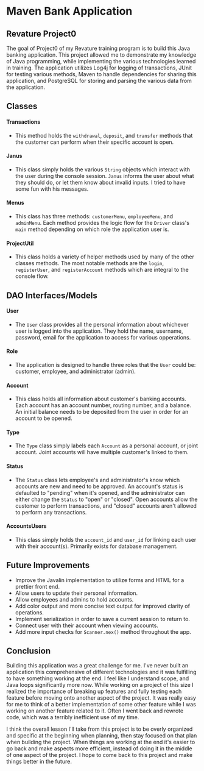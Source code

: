 # **Maven Bank Application**

## **Revature Project0**

The goal of Project0 of my Revature training program is to build this Java banking application. This project allowed me to demonstrate my knowledge of Java programming, while implementing the various technologies learned in training. The application utilizes Log4j for logging of transactions, JUnit for testing various methods, Maven to handle dependencies for sharing this application, and PostgreSQL for storing and parsing the various data from the application.

## **Classes**

#### **Transactions**

- This method holds the `withdrawal`, `deposit`, and `transfer` methods that the customer can perform when their specific account is open.

#### **Janus**

- This class simply holds the various `String` objects which interact with the user during the console session. `Janus` informs the user about what they should do, or let them know about invalid inputs. I tried to have some fun with his messages.

#### **Menus**

- This class has three methods: `customerMenu`, `employeeMenu`, and `adminMenu`. Each method provides the logic flow for the `Driver` class's `main` method depending on which role the application user is.

#### **ProjectUtil**

- This class holds a variety of helper methods used by many of the other classes methods. The most notable methods are the `login`, `registerUser`, and `registerAccount` methods which are integral to the console flow. 

## **DAO Interfaces/Models**

#### **User**

- The `User` class provides all the personal information about whichever user is logged into the application. They hold the name, username, password, email for the application to access for various opperations.

#### **Role**

- The application is designed to handle three roles that the `User` could be: customer, employee, and administrator (admin).

#### **Account**

- This class holds all information about customer's banking accounts. Each account has an account number, routing number, and a balance. An initial balance needs to be deposited from the user in order for an account to be opened.

#### **Type**

- The `Type` class simply labels each `Account` as a personal account, or joint account. Joint accounts will have multiple customer's linked to them.

#### **Status**

- The `Status` class lets employee's and administrator's know which accounts are new and need to be approved. An account's status is defaulted to "pending" when it's opened, and the administrator can either change the `Status` to "open" or "closed". Open accounts allow the customer to perform transactions, and "closed" accounts aren't allowed to perform any transactions.

#### **AccountsUsers**

- This class simply holds the `account_id` and `user_id` for linking each user with their account(s). Primarily exists for database management.

## **Future Improvements**

- Improve the Javalin implementation to utilize forms and HTML for a prettier front end.
- Allow users to update their personal information.
- Allow employees and admins to hold accounts.
- Add color output and more concise text output for improved clarity of operations.
- Implement serialization in order to save a current session to return to.
- Connect user with their account when viewing accounts.
- Add more input checks for `Scanner.nex()` method throughout the app.

## **Conclusion**

Building this application was a great challenge for me. I've never built an application this comprehensive of different technologies and it was fulfilling to have something working at the end. I feel like I understand scope, and Java loops significantly more now. While working on a project of this size I realized the importance of breaking up features and fully testing each feature before moving onto another aspect of the project. It was really easy for me to think of a better implementation of some other feature while I was working on another feature related to it. Often I went back and rewrote code, which was a terribly inefficient use of my time. 

I think the overall lesson I'll take from this project is to be overly organized and specific at the beginning when planning, then stay focused on that plan when building the project. When things are working at the end it's easier to go back and make aspects more efficient, instead of doing it in the middle of one aspect of the project. I hope to come back to this project and make things better in the future.